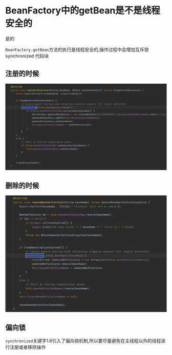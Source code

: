 # BeanFactory中的getBean是不是线程安全的

是的

`BeanFactory.getBean`方法的执行是线程安全的,操作过程中会增加互斥锁synchronized 代码块



## 注册的时候

![image-20201102001636974](../../assets/image-20201102001636974.png)

## 删除的时候

![image-20201102001653475](../../assets/image-20201102001653475.png)

## 偏向锁

`synchronized`关键字1.6引入了偏向锁机制,所以要尽量避免在主线程以外的线程进行注册或者移除操作
